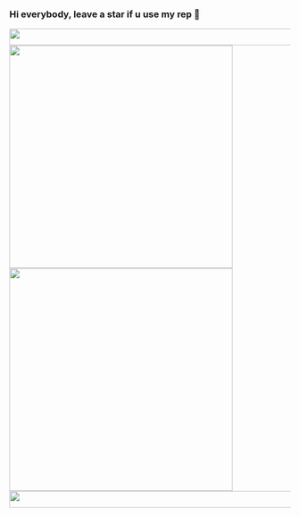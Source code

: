 ### Hi everybody, leave a star if u use my rep 👋


<img src = "https://media.giphy.com/media/3ohhwl81JmAragMpUc/giphy.gif" width = "820px" height = "30px">

<center>
      <div>
           <td><img width="400px" align="left" src="https://github-readme-stats.vercel.app/api?username=amunra2&theme=jolly&show_icons=true&hide_border=true&count_private=true&layout=compact" /> </td>
           <td><img width="400px" align="left" src="https://github-readme-stats.vercel.app/api/top-langs/?username=amunra2&theme=jolly&count_private=true&hide=html&layout=compact" /> </td>
      </div>
</center>

<img src = "https://media.giphy.com/media/3ohhwl81JmAragMpUc/giphy.gif" width = "820px" height = "30px">


<!--
**amunra2/amunra2** is a ✨ _special_ ✨ repository because its `README.md` (this file) appears on your GitHub profile.

Here are some ideas to get you started:

- 🔭 I’m currently working on ...
- 🌱 I’m currently learning ...
- 👯 I’m looking to collaborate on ...
- 🤔 I’m looking for help with ...
- 💬 Ask me about ...
- 📫 How to reach me: ...
- 😄 Pronouns: ...
- ⚡ Fun fact: ...
-->

